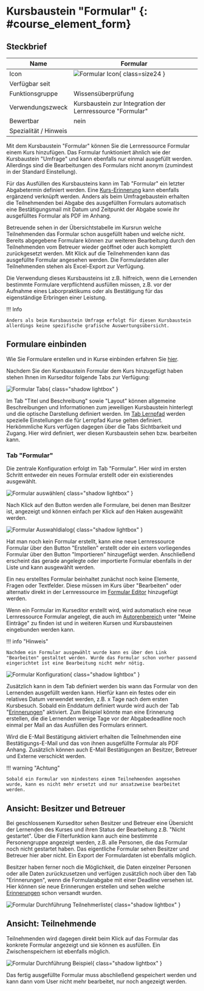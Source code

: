 # Kursbaustein "Formular"  {: #course_element_form}


## Steckbrief

Name | Formular
---------|----------
Icon | ![Formular Icon](assets/course_element_form_icon.png){ class=size24  }
Verfügbar seit | 
Funktionsgruppe | Wissensüberprüfung
Verwendungszweck | Kursbaustein zur Integration der Lernressource "Formular"
Bewertbar | nein
Spezialität / Hinweis |



Mit dem Kursbaustein "Formular" können Sie die Lernressource Formular einem Kurs hinzufügen. Das Formular funktioniert ähnlich wie der Kursbaustein "Umfrage" und kann ebenfalls nur einmal ausgefüllt werden. Allerdings sind die Bearbeitungen des Formulars nicht anonym (zumindest in der Standard Einstellung).

Für das Ausfüllen des Kursbausteins kann im Tab "Formular" ein letzter Abgabetermin definiert werden. Eine [Kurs-Erinnerung](../learningresources/Course_Reminders.de.md) kann ebenfalls ergänzend verknüpft werden. Anders als beim Umfragebaustein erhalten die Teilnehmenden bei Abgabe des ausgefüllten Formulars automatisch eine Bestätigungsmail mit Datum und Zeitpunkt der Abgabe sowie ihr ausgefülltes Formular als PDF im Anhang.
  
Betreuende sehen in der Übersichtstabelle im Kursrun welche Teilnehmenden das Formular schon ausgefüllt haben und welche nicht. Bereits abgegebene Formulare können zur weiteren Bearbeitung durch den Teilnehmenden vom Betreuer wieder geöffnet oder auch komplett zurückgesetzt werden. Mit Klick auf die Teilnehmenden kann das ausgefüllte Formular angesehen werden. Die Formulardaten aller Teilnehmenden stehen als Excel-Export zur Verfügung.

Die Verwendung dieses Kursbausteins ist z.B. hilfreich, wenn die Lernenden bestimmte Formulare verpflichtend ausfüllen müssen, z.B. vor der Aufnahme eines Laborpraktikums oder als Bestätigung für das eigenständige Erbringen einer Leistung.

!!! Info

    Anders als beim Kursbaustein Umfrage erfolgt für diesen Kursbaustein allerdings keine spezifische grafische Auswertungsübersicht. 

## Formulare einbinden

Wie Sie Formulare erstellen und in Kurse einbinden erfahren Sie [hier](../forms/Three_Steps_to_your_Form.de.md).

Nachdem Sie den Kursbaustein Formular dem Kurs hinzugefügt haben stehen Ihnen im Kurseditor folgende Tabs zur Verfügung:

![Formular Tabs](assets/Formular_Tabs1.jpg){ class="shadow lightbox" }

Im Tab "Titel und Beschreibung" sowie "Layout" können allgemeine Beschreibungen und Informationen zum jeweiligen Kursbaustein hinterlegt und die optische Darstellung definiert werden. Im [Tab Lernpfad](../learningresources/Learning_path_course_Course_editor.de.md) werden spezielle Einstellungen die für Lernpfad Kurse gelten definiert. Herkömmliche Kurs verfügen dagegen über die Tabs Sichtbarkeit und Zugang. Hier wird definiert, wer diesen Kursbaustein sehen bzw. bearbeiten kann.

### Tab "Formular"

Die zentrale Konfiguration erfolgt im Tab "Formular". Hier wird im ersten Schritt entweder ein neues Formular erstellt oder ein existierendes ausgewählt.

![Formular auswählen](assets/Formular_waehlen.jpg){ class="shadow lightbox" }

Nach Klick auf den Button werden alle Formulare, bei denen man Besitzer ist, angezeigt und können einfach per Klick auf den Haken ausgewählt werden.

![Formular Auswahldialog](assets/Formular_auswahlmenue1.jpg){ class="shadow lightbox" }

Hat man noch kein Formular erstellt, kann eine neue Lernressource Formular über den Button "Erstellen" erstellt oder ein extern vorliegendes Formular über den Button "Importieren" hinzugefügt werden. Anschließend erscheint das gerade angelegte oder importierte Formular ebenfalls in der Liste und kann ausgewählt werden.

Ein neu erstelltes Formular beinhaltet zunächst noch keine Elemente, Fragen oder Textfelder. Diese müssen im Kurs über "Bearbeiten" oder alternativ direkt in der Lernressource im [Formular Editor](../learningresources/Form_editor_Questionnaire_editor.de.md) hinzugefügt werden.

Wenn ein Formular im Kurseditor erstellt wird, wird automatisch eine neue Lernressource Formular angelegt, die auch im [Autorenbereich](../area_modules/Authoring.de.md) unter "Meine Einträge" zu finden ist und in weiteren Kursen und Kursbausteinen eingebunden werden kann.

!!! info "Hinweis"

    Nachdem ein Formular ausgewählt wurde kann es über den Link "Bearbeiten" gestaltet werden. Wurde das Formular schon vorher passend eingerichtet ist eine Bearbeitung nicht mehr nötig.

![Formular Konfiguration](assets/Formular_Tab2.png){ class="shadow lightbox" }

Zusätzlich kann in dem Tab definiert werden bis wann das Formular von den Lernenden ausgefüllt werden kann. Hierfür kann ein festes oder ein relatives Datum verwendet werden, z.B. x Tage nach dem ersten Kursbesuch. Sobald ein Enddatum definiert wurde wird auch der Tab "[Erinnerungen](../learningresources/Course_Reminders.de.md)" aktiviert. Zum Beispiel könnte man eine Erinnerung erstellen, die die Lernenden wenige Tage vor der Abgabedeadline noch einmal per Mail an das Ausfüllen des Formulars erinnert.

Wird die E-Mail Bestätigung aktiviert erhalten die Teilnehmenden eine Bestätigungs-E-Mail und das von ihnen ausgefüllte Formular als PDF Anhang. Zusätzlich können auch E-Mail Bestätigungen an Besitzer, Betreuer und Externe verschickt werden.

!!! warning "Achtung"

    Sobald ein Formular von mindestens einem Teilnehmenden angesehen wurde, kann es nicht mehr ersetzt und nur ansatzweise bearbeitet werden.

## Ansicht: Besitzer und Betreuer

Bei geschlossenem Kurseditor sehen Besitzer und Betreuer eine Übersicht der Lernenden des Kurses und ihren Status der Bearbeitung z.B. "Nicht gestartet". Über die Filterfunktion kann auch eine bestimmte Personengruppe angezeigt werden, z.B. alle Personen, die das Formular noch nicht gestartet haben. Das eigentliche Formular sehen Besitzer und Betreuer hier aber nicht. Ein Export der Formulardaten ist ebenfalls möglich.

Besitzer haben ferner noch die Möglichkeit, die Daten einzelner Personen oder alle Daten zurückzusetzen und verfügen zusätzlich noch über den Tab "Erinnerungen", wenn die Formularabgabe mit einer Deadline versehen ist. Hier können sie neue Erinnerungen erstellen und sehen welche [Erinnerungen](../learningresources/Course_Reminders.de.md) schon versandt wurden.

![Formular Durchführung Teilnehmerliste](assets/Fromular_kursrun.png){ class="shadow lightbox" }

## Ansicht: Teilnehmende

Teilnehmenden wird dagegen direkt beim Klick auf das Formular das konkrete Formular angezeigt und sie können es ausfüllen. Ein Zwischenspeichern ist ebenfalls möglich.

![Formular Durchführung Beispiel](assets/Formular_Beispiel_Kurs.jpg){ class="shadow lightbox" }

Das fertig ausgefüllte Formular muss abschließend gespeichert werden und kann dann vom User nicht mehr bearbeitet, nur noch angezeigt werden.
